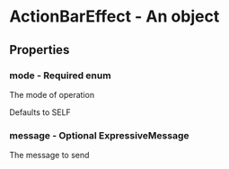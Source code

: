 

# ActionBarEffect - An object



## Properties



### mode - Required enum



 The mode of operation



Defaults to SELF



### message - Optional ExpressiveMessage



 The message to send

